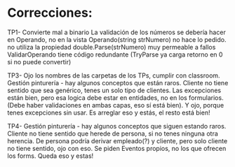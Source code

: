 # Correcciones:

TP1-
Convierte mal a binario
La validación de los números se debería hacer en Operando, no en la vista
Operando(string strNumero) no hace lo pedido. no utiliza la propiedad
double.Parse(strNumero) muy permeable a fallos
ValidarOperando tiene código redundante (TryParse ya carga retorno en 0 si no puede convertir)

TP3-
Ojo los nombres de las carpetas de los TPs, cumplir con classroom. Gestión pinturería - hay algunos
conceptos que están raros. Cliente no tiene sentido que sea genérico, tenes un solo tipo de clientes.
Las excepciones están bien, pero esa logica debe estar en entidades, no en los formularios. (Debe
haber validaciones en ambas capas, eso sí está bien). Y ojo, porque tenes excepciones sin usar. Es
arreglar eso y estás, el resto está bien!

TP4-
Gestión pinturería - hay algunos conceptos que siguen estando raros. Cliente no tiene sentido que
herede de persona, si no tenes ninguna otra herencia. De persona podría derivar empleado(?) y
cliente, pero solo cliente no tiene sentido, ojo con eso. Se piden Eventos propios, no los que
ofrecen los forms. Queda eso y estas!
